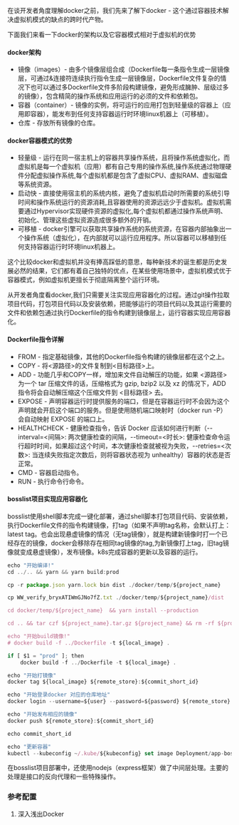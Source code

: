在谈开发者角度理解docker之前，我们先来了解下docker - 这个通过容器技术解决虚拟机模式的缺点的跨时代产物。

下面我们来看一下docker的架构以及它容器模式相对于虚拟机的优势

#### docker架构
* 镜像（images）- 由多个镜像层组合成（Dockerfile每一条指令生成一层镜像层，可通过&连接符连续执行指令生成一层镜像层，Dockerfile文件复杂的情况下也可以通过多Dockerfile文件多阶段构建镜像，避免形成臃肿、层级过多的镜像），包含精简的操作系统和应用运行的必须的文件和依赖包。
* 容器（container）- 镜像的实例，将可运行的应用打包到轻量级的容器上（应用即容器），能发布到任何支持容器运行时环境linux机器上（可移植）。
* 仓库 - 存放所有镜像的仓库。

#### docker容器模式的优势
* 轻量级 - 运行在同一宿主机上的容器共享操作系统，且将操作系统虚拟化，而虚拟机是每一个虚拟机（应用）都有自己专用的操作系统,操作系统通过物理硬件分配虚拟操作系统,每个虚拟机都是包含了虚拟CPU、虚拟RAM、虚拟磁盘等系统资源。
* 启动快 - 直接使用宿主机的系统内核，避免了虚拟机启动时所需要的系统引导时间和操作系统运行的资源消耗,且容器使用的资源远远少于虚拟机。虚拟机需要通过Hypervisor实现硬件资源的虚拟化,每个虚拟机都通过操作系统声明、初始化、管理这些虚拟资源造成很多额外的开销。
* 可移植 - docker引擎可以获取共享操作系统的系统资源，在容器内部抽象出一个操作系统（虚拟化），在内部就可以运行应用程序。所以容器可以移植到任何支持容器运行时环境linux机器上。

这个比较docker和虚拟机并没有捧高踩低的意思，每种新技术的诞生都是历史发展必然的结果，它们都有着自己独特的优点，在某些使用场景中，虚拟机模式优于容器模式，例如虚拟机更擅长于彻底隔离整个运行环境。

从开发者角度看docker,我们只需要关注实现应用容器化的过程。通过git操作拉取项目代码，打包项目代码以及安装依赖，把能够运行的项目代码以及其运行需要的文件和依赖包通过执行Dockerfile的指令构建到镜像层上，运行容器实现应用容器化。

#### Dockerfile指令详解
* FROM - 指定基础镜像，其他的Dockerfile指令构建的镜像层都在这个之上。
* COPY - 将<源路径>的文件复制到<目标路径>上。
* ADD - 功能几乎和COPY一样，增加来文件自动解压的功能，如果 <源路径> 为一个 tar 压缩文件的话，压缩格式为 gzip, bzip2 以及 xz 的情况下，ADD 指令将会自动解压缩这个压缩文件到 <目标路径> 去。
* EXPOSE - 声明容器运行时提供服务的端口，但是在容器运行时不会因为这个声明就会开启这个端口的服务。但是使用随机端口映射时（docker run -P）会自动映射 EXPOSE 的端口上。
* HEALTHCHECK - 健康检查指令，告诉 Docker 应该如何进行判断（--interval=<间隔>: 两次健康检查的间隔，--timeout=<时长>: 健康检查命令运行超时时间，如果超过这个时间，本次健康检查就被视为失败，--retries=<次数>: 当连续失败指定次数后，则将容器状态视为 unhealthy）容器的状态是否正常。
* CMD - 容器启动指令。
* RUN - 执行命令行命令。

#### bosslist项目实现应用容器化
bosslist使用shell脚本完成一键化部署，通过shell脚本打包项目代码、安装依赖，执行Dockerfile文件的指令构建镜像，打tag（如果不声明tag名称，会默认打上：latest tag。也会出现悬虚镜像的情况（无tag镜像），就是构建新镜像时打一个已经存在的镜像，docker会移除存在相同tag镜像的tag,为新镜像打上tag，旧tag镜像就变成悬虚镜像），发布镜像。k8s完成容器的更新以及容器的运行。

```javascript
echo "开始编译!"
cd ../.. && yarn && yarn build:prod

cp -r package.json yarn.lock bin dist ./docker/temp/${project_name}

cp WW_verify_bryxATIWmGJNo7fZ.txt ./docker/temp/${project_name}/dist

cd docker/temp/${project_name}  && yarn install --production 

cd .. && tar czf ${project_name}.tar.gz ${project_name} && rm -rf ${project_name}

echo "开始build镜像!"
# docker build -f ../Dockerfile -t ${local_image} .

if [ $1 = "prod" ]; then
    docker build -f ../Dockerfile -t ${local_image} .

echo "开始打镜像"
docker tag ${local_image} ${remote_store}:${commit_short_id}

echo "开始登录docker 对应的仓库地址"
docker login --username=${user} --password=${password} ${remote_store}

echo "开始发布相应的镜像"
docker push ${remote_store}:${commit_short_id}

echo commit_short_id

echo "更新容器"
kubectl --kubeconfig ~/.kube/${kubeconfig} set image Deployment/app-bosslist-front app-bosslist-front=${remote_store}:${commit_short_id}
```

在bosslist项目部署中，还使用nodejs（express框架）做了中间层处理。主要的处理是接口的反向代理和一些特殊操作。

### 参考配置
1. 深入浅出Docker